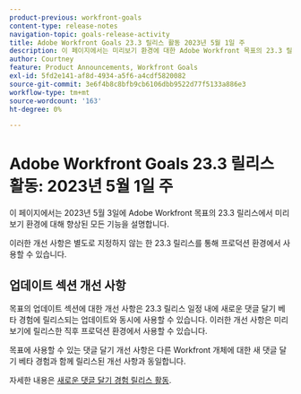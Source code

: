```yaml
---
product-previous: workfront-goals
content-type: release-notes
navigation-topic: goals-release-activity
title: Adobe Workfront Goals 23.3 릴리스 활동 2023년 5월 1일 주
description: 이 페이지에서는 미리보기 환경에 대한 Adobe Workfront 목표의 23.3 릴리스에 대해 향상된 모든 기능을 설명합니다. 이러한 개선 사항은 2023년 5월 1일이 있는 주에 프로덕션 환경에서 사용할 수 있습니다.
author: Courtney
feature: Product Announcements, Workfront Goals
exl-id: 5fd2e141-af8d-4934-a5f6-a4cdf5820082
source-git-commit: 3e6f4b8c8bfb9cb6106dbb9522d77f5133a886e3
workflow-type: tm+mt
source-wordcount: '163'
ht-degree: 0%

---
```


# Adobe Workfront Goals 23.3 릴리스 활동: 2023년 5월 1일 주

이 페이지에서는 2023년 5월 3일에 Adobe Workfront 목표의 23.3 릴리스에서 미리보기 환경에 대해 향상된 모든 기능을 설명합니다.

이러한 개선 사항은 별도로 지정하지 않는 한 23.3 릴리스를 통해 프로덕션 환경에서 사용할 수 있습니다.

## 업데이트 섹션 개선 사항

목표의 업데이트 섹션에 대한 개선 사항은 23.3 릴리스 일정 내에 새로운 댓글 달기 베타 경험에 릴리스되는 업데이트와 동시에 사용할 수 있습니다. 이러한 개선 사항은 미리보기에 릴리스한 직후 프로덕션 환경에서 사용할 수 있습니다.

목표에 사용할 수 있는 댓글 달기 개선 사항은 다른 Workfront 개체에 대한 새 댓글 달기 베타 경험과 함께 릴리스된 개선 사항과 동일합니다.

자세한 내용은 [새로운 댓글 달기 경험 릴리스 활동](/help/quicksilver/product-announcements/betas/new-commenting-experience-beta/new-commenting-beta-experience-release-activity.md).
